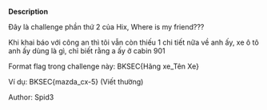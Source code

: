 **Description**

Đây là challenge phần thứ 2 của Hix, Where is my friend???

Khi khai báo với công an thì tôi vẫn còn thiếu 1 chi tiết nữa về anh ấy, xe ô tô anh ấy dùng là gì, chỉ biết rằng a ấy ở cabin 901

Format flag trong challenge này: BKSEC{Hãng xe_Tên Xe}

Ví dụ: BKSEC{mazda_cx-5} (Viết thường)

Author: Spid3